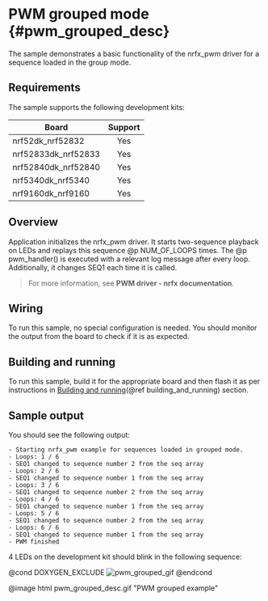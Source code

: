 # PWM grouped mode {#pwm_grouped_desc}

The sample demonstrates a basic functionality of the nrfx_pwm driver for a sequence loaded in the group mode.

## Requirements

The sample supports the following development kits:

| **Board**           | **Support** |
|---------------------|:-----------:|
| nrf52dk_nrf52832    |     Yes     |
| nrf52833dk_nrf52833 |     Yes     |
| nrf52840dk_nrf52840 |     Yes     |
| nrf5340dk_nrf5340   |     Yes     |
| nrf9160dk_nrf9160   |     Yes     |

## Overview

Application initializes the nrfx_pwm driver.
It starts two-sequence playback on LEDs and replays this sequence @p NUM_OF_LOOPS times.
The @p pwm_handler() is executed with a relevant log message after every loop.
Additionally, it changes SEQ1 each time it is called.

> For more information, see **PWM driver - nrfx documentation**.

## Wiring

To run this sample, no special configuration is needed.
You should monitor the output from the board to check if it is as expected.

## Building and running

To run this sample, build it for the appropriate board and then flash it as per instructions in [Building and running](@ref building_and_running) section.

## Sample output

You should see the following output:

```
- Starting nrfx_pwm example for sequences loaded in grouped mode.
- Loops: 1 / 6
- SEQ1 changed to sequence number 2 from the seq array
- Loops: 2 / 6
- SEQ1 changed to sequence number 1 from the seq array
- Loops: 3 / 6
- SEQ1 changed to sequence number 2 from the seq array
- Loops: 4 / 6
- SEQ1 changed to sequence number 1 from the seq array
- Loops: 5 / 6
- SEQ1 changed to sequence number 2 from the seq array
- Loops: 6 / 6
- SEQ1 changed to sequence number 1 from the seq array
- PWM finished
```
4 LEDs on the development kit should blink in the following sequence:

@cond DOXYGEN_EXCLUDE
![pwm_grouped_gif](../../../doc/images/pwm_grouped_desc.gif "PWM grouped example")
@endcond

@image html pwm_grouped_desc.gif "PWM grouped example"

[//]: #
[Building and running]: <../../../README.md#building-and-running>
